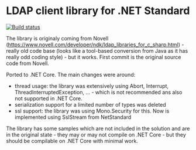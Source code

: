 # LDAP client library for .NET Standard

[![Build status](https://ci.appveyor.com/api/projects/status/nabbc061vlumiivs/branch/master?svg=true)](https://ci.appveyor.com/project/dsbenghe/novell-directory-ldap-netstandard/branch/master)

The library is originaly coming from Novell (https://www.novell.com/developer/ndk/ldap_libraries_for_c_sharp.html) - really old code base (looks like a tool-based conversion from Java as it has really odd coding style) - but it works. First commit is the original source code from Novell.

Ported to .NET Core. The main changes were around:
- thread usage: the library was extensively using Abort, Interrupt, ThreadInterruptedException, ... - which is not recommended ans also not supported in .NET Core.
- serialization support for a limited number of types was deleted
- ssl support: the library was using Mono.Security for this. Now is implemented using SslStream from NetStandard

The library has some samples which are not included in the solution and are in the original state - they may or may not compile on .NET Core - but they should be compilable on .NET Core with minimal work.